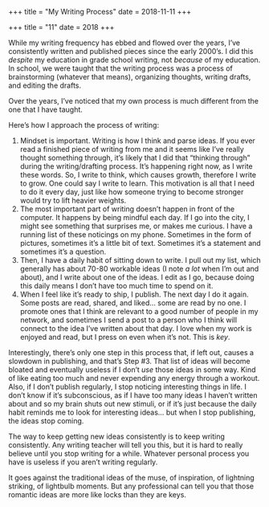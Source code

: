 +++
title = "My Writing Process"
date = 2018-11-11
+++

+++
title = "11"
date = 2018
+++

While my writing frequency has ebbed and flowed over the years, I’ve consistently written and published pieces since the early 2000’s. I did this _despite_ my education in grade school writing, not _because_ of my education. In school, we were taught that the writing process was a process of brainstorming (whatever that means), organizing thoughts, writing drafts, and editing the drafts. 

Over the years, I’ve noticed that my own process is much different from the one that I have taught.

Here’s how I approach the process of writing:

  1. Mindset is important. Writing is how I think and parse ideas. If you ever read a finished piece of writing from me and it seems like I’ve really thought something through, it’s likely that I did that “thinking through” during the writing/drafting process. It’s happening right now, as I write these words. So, I write to think, which causes growth, therefore I write to grow. One could say I write to learn. This motivation is all that I need to do it every day, just like how someone trying to become stronger would try to lift heavier weights.
  2. The most important part of writing doesn’t happen in front of the computer. It happens by being mindful each day. If I go into the city, I might see something that surprises me, or makes me curious. I have a running list of these noticings on my phone. Sometimes in the form of pictures, sometimes it’s a little bit of text. Sometimes it’s a statement and sometimes it’s a question. 
  3. Then, I have a daily habit of sitting down to write. I pull out my list, which generally has about 70-80 workable ideas (I note _a lot_ when I’m out and about), and I write about one of the ideas. I edit as I go, because doing this daily means I don’t have too much time to spend on it.
  4. When I feel like it’s ready to ship, I publish. The next day I do it again. Some posts are read, shared, and liked… some are read by no one. I promote ones that I think are relevant to a good number of people in my network, and sometimes I send a post to a person who I think will connect to the idea I’ve written about that day. I love when my work is enjoyed and read, but I press on even when it’s not. This is _key_.

Interestingly, there’s only one step in this process that, if left out, causes a slowdown in publishing, and that’s Step #3. That list of ideas will become bloated and eventually useless if I don’t _use_ those ideas in some way. Kind of like eating too much and never expending any energy through a workout. Also, if I don’t publish regularly, I stop noticing interesting things in life. I don’t know if it’s subconscious, as if I have too many ideas I haven’t written about and so my brain shuts out new stimuli, or if it’s just because the daily habit reminds me to look for interesting ideas… but when I stop publishing, the ideas stop coming.

The way to keep getting new ideas consistently is to keep writing consistently. Any writing teacher will tell you this, but it is hard to really believe until you stop writing for a while. Whatever personal process you have is useless if you aren’t writing regularly. 

It goes against the traditional ideas of the muse, of inspiration, of lightning striking, of lightbulb moments. But any professional can tell you that those romantic ideas are more like locks than they are keys.